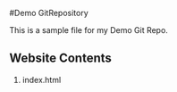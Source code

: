 #Demo GitRepository

This is a sample file for my Demo Git Repo.

## Website Contents

1. index.html

